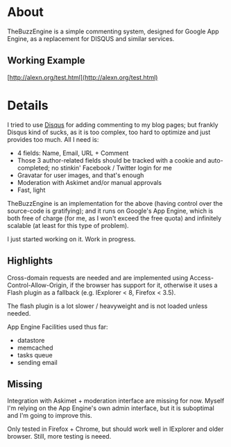 About
=======

TheBuzzEngine is a simple commenting system, designed for Google App
Engine, as a replacement for DISQUS and similar services.

Working Example
---------------

[http://alexn.org/test.html](http://alexn.org/test.html)

Details
=======

I tried to use [Disqus](http://disqus.com) for adding commenting to my
blog pages; but frankly Disqus kind of sucks, as it is too complex,
too hard to optimize and just provides too much. All I need is:

- 4 fields: Name, Email, URL + Comment
- Those 3 author-related fields should be tracked with a cookie and
  auto-completed; no stinkin' Facebook / Twitter login for me
- Gravatar for user images, and that's enough
- Moderation with Askimet and/or manual approvals
- Fast, light

TheBuzzEngine is an implementation for the above (having control over
the source-code is gratifying); and it runs on Google's App Engine,
which is both free of charge (for me, as I won't exceed the free
quota) and infinitely scalable (at least for this type of problem).

I just started working on it. Work in progress.

Highlights
----------

Cross-domain requests are needed and are implemented using
Access-Control-Allow-Origin, if the browser has support for it,
otherwise it uses a Flash plugin as a fallback (e.g. IExplorer < 8,
Firefox < 3.5).

The flash plugin is a lot slower / heavyweight and is not loaded
unless needed.

App Engine Facilities used thus far:

- datastore
- memcached
- tasks queue
- sending email

Missing
-------

Integration with Askimet + moderation interface are missing for
now. Myself I'm relying on the App Engine's own admin interface, but
it is suboptimal and I'm going to improve this.

Only tested in Firefox + Chrome, but should work well in IExplorer and
older browser. Still, more testing is neeed.